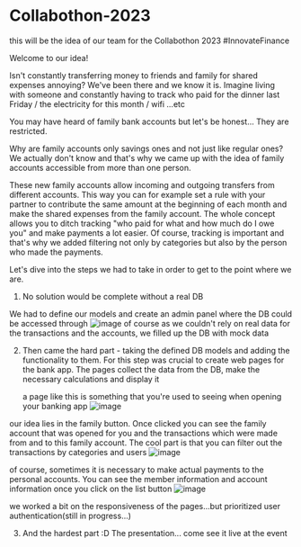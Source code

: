 # Collabothon-2023
this will be the idea of our team for the Collabothon 2023 #InnovateFinance

Welcome to our idea!

Isn't constantly transferring money to friends and family for shared expenses annoying?
We've been there and we know it is. 
Imagine living with someone and constantly having to track who paid for the dinner last Friday / the electricity for this month / wifi ...etc

You may have heard of family bank accounts but let's be honest... They are restricted.

Why are family accounts only savings ones and not just like regular ones? We actually don't know and that's why we came up with the idea of family accounts accessible from more than one person.

These new family accounts allow incoming and outgoing transfers from different accounts. 
This way you can for example set a rule with your partner to contribute the same amount at the beginning of each month and make the shared expenses from the family account. The whole concept allows you to ditch tracking "who paid for what and how much do I owe you" and make payments a lot easier. Of course, tracking is important and that's why we added filtering not only by categories but also by the person who made the payments.

Let's dive into the steps we had to take in order to get to the point where we are.

1. No solution would be complete without a real DB

  We had to define our models and create an admin panel where the DB could be accessed through
  ![image](https://github.com/IDaneva/Collabothon-2023/assets/101068051/7e5da4af-afae-46c5-91c0-3a122beac0e9)
  of course as we couldn't rely on real data for the transactions and the accounts, we filled up the DB with mock data

2. Then came the hard part - taking the defined DB models and adding the functionality to them. For this step was crucial to create web pages for the bank app. The pages collect the data from the DB, make the necessary calculations and display it

   a page like this is something that you're used to seeing when opening your banking app
![image](https://github.com/IDaneva/Collabothon-2023/assets/101068051/b1f8ddad-e190-4116-84b5-1caaa005ece2)

  our idea lies in the family button. Once clicked you can see the family account that was opened for you and the transactions which were made from and to this family account. The cool part is that you can filter out the transactions by categories and users
  ![image](https://github.com/IDaneva/Collabothon-2023/assets/101068051/b1972bf2-5896-4104-a3f8-3d6f02794036)

  of course, sometimes it is necessary to make actual payments to the personal accounts. You can see the member information and account information once you click on the list button 
  ![image](https://github.com/IDaneva/Collabothon-2023/assets/101068051/e4a0ce8a-725d-4751-9343-59c7a3dd7ed2)
  
we worked a bit on the responsiveness of the pages...but prioritized user authentication(still in progress...)

3. And the hardest part :D The presentation... come see it live at the event

